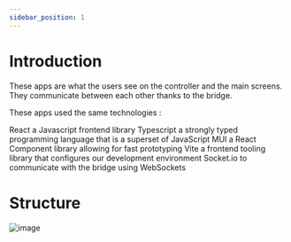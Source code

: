```yaml
---
sidebar_position: 1
---
```


# Introduction

These apps are what the users see on the controller and the main screens. They communicate between each other thanks to the bridge.

These apps used the same technologies :

React a Javascript frontend library
Typescript a strongly typed programming language that is a superset of JavaScript
MUI a React Component library allowing for fast prototyping
Vite a frontend tooling library that configures our development environment
Socket.io to communicate with the bridge using WebSockets

# Structure
![image](https://user-images.githubusercontent.com/30130845/185072834-20d32885-8328-4d23-b55a-8b288108a385.png)
